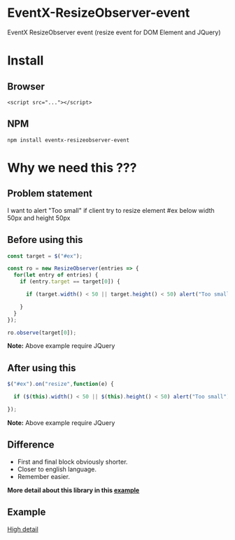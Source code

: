 # EventX-ResizeObserver-event
EventX ResizeObserver event (resize event for DOM Element and JQuery)

# Install
## Browser
```
<script src="..."></script>
```

## NPM
```
npm install eventx-resizeobserver-event
```

# Why we need this ???
## Problem statement
I want to alert "Too small" if client try to resize element #ex below width 50px and height 50px

## Before using this
```javascript
const target = $("#ex");

const ro = new ResizeObserver(entries => {
  for(let entry of entries) {
    if (entry.target == target[0]) {
```
```javascript
      if (target.width() < 50 || target.height() < 50) alert("Too small");
```
```javascript
    }
  }
});

ro.observe(target[0]);
```
**Note:** Above example require JQuery

## After using this
```javascript
$("#ex").on("resize",function(e) {
```
```javascript
  if ($(this).width() < 50 || $(this).height() < 50) alert("Too small");
```
```javascript
});
```
**Note:** Above example require JQuery

## Difference
* First and final block obviously shorter.
* Closer to english language.
* Remember easier.

**More detail about this library in this [example](https://jsfiddle.net/Chomtana/o3roqcc0/)**

## Example
[High detail](https://jsfiddle.net/Chomtana/o3roqcc0/)
